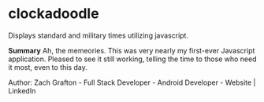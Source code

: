 # clockadoodle
Displays standard and military times utilizing javascript.

<b>Summary</b>
Ah, the memeories. This was very nearly my first-ever Javascript application. Pleased to see it still working, telling the time to those who need it most, even to this day.

Author: Zach Grafton - Full Stack Developer - Android Developer - Website | LinkedIn
